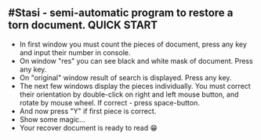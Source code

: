#Stasi - semi-automatic program to restore a torn document.
QUICK START
-----------
+ In first window you must count the pieces of document, press any key and input their number in console.
+ On window "res" you can see black and white mask of document. Press any key.
+ On "original" window result of search is displayed. Press any key.
+ The next few windows display the pieces individually. You must correct their orientation by double-click
    on right and left mouse button, and rotate by mouse wheel. If correct - press space-button.
+ And now press "Y" if first piece is correct.
+ Show some magic...
+ Your recover document is ready to read :grin: